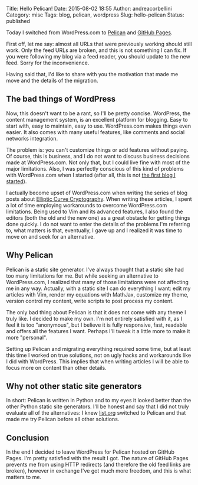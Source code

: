 Title: Hello Pelican!
Date: 2015-08-02 18:55
Author: andreacorbellini
Category: misc
Tags: blog, pelican, wordpress
Slug: hello-pelican
Status: published

Today I switched from WordPress.com to [Pelican](http://getpelican.com/) and [GitHub Pages](https://pages.github.com/).

First off, let me say: almost all URLs that were previously working should still work. Only the feed URLs are broken, and this is not something I can fix. If you were following my blog via a feed reader, you should update to the new feed. Sorry for the inconvenience.

Having said that, I'd like to share with you the motivation that made me move and the details of the migration.

## The bad things of WordPress

Now, this doesn't want to be a rant, so I'll be pretty concise. WordPress, the content management system, is an excellent platform for blogging. Easy to start with, easy to maintain, easy to use. WordPress.com makes things even easier. It also comes with many useful features, like comments and social networks integration.

The problem is: you can't customize things or add features without paying. Of course, this is business, and I do not want to discuss business decisions made at WordPress.com. Not only that, but I could live fine with most of the major limitations. Also, I was perfectly conscious of this kind of problems with WordPress.com when I started (after all, this is not [the first blog I started]({filename}/2015-000-new-blog.md)).

I actually become upset of WordPress.com when writing the series of blog posts about [Elliptic Curve Cryptography]({filename}/2015-005-ecc-part-1.md). When writing these articles, I spent a lot of time employing workarounds to overcome WordPress.com limitations. Being used to Vim and its advanced features, I also found the editors (both the old and the new one) as a great obstacle for getting things done quickly. I do not want to enter the details of the problems I'm referring to, what matters is that, eventually, I gave up and I realized it was time to move on and seek for an alternative.

## Why Pelican

Pelican is a static site generator. I've always thought that a static site had too many limitations for me. But while seeking an alternative to WordPress.com, I realized that many of those limitations were not affecting me in any way. Actually, with a static site I can do everything I want: edit my articles with Vim, render my equations with MathJax, customize my theme, version control my content, write scripts to post process my content.

The only bad thing about Pelican is that it does not come with any theme I truly like. I decided to make my own. I'm not entirely satisfied with it, as I feel it is too "anonymous", but I believe it is fully responsive, fast, readable and offers all the features I want. Perhaps I'll tweak it a little more to make it more "personal".

Setting up Pelican and migrating everything required some time, but at least this time I worked on true solutions, not on ugly hacks and workarounds like I did with WordPress. This implies that when writing articles I will be able to focus more on content than other details.

## Why not other static site generators

In short: Pelican is written in Python and to my eyes it looked better than the other Python static site generators. I'll be honest and say that I did not truly evaluate all of the alternatives: I knew [list.org](...) switched to Pelican and that made me try Pelican before all other solutions.

## Conclusion

In the end I decided to leave WordPress for Pelican hosted on GitHub Pages. I'm pretty satisfied with the result I got. The nature of GitHub Pages prevents me from using HTTP redirects (and therefore the old feed links are broken), however in exchange I've got much more freedom, and this is what matters to me.
